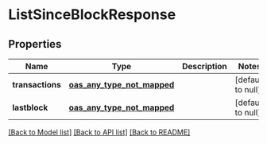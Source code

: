 # ListSinceBlockResponse
## Properties

| Name | Type | Description | Notes |
|------------ | ------------- | ------------- | -------------|
| **transactions** | [**oas_any_type_not_mapped**](.md) |  | [default to null] |
| **lastblock** | [**oas_any_type_not_mapped**](.md) |  | [default to null] |

[[Back to Model list]](../README.md#documentation-for-models) [[Back to API list]](../README.md#documentation-for-api-endpoints) [[Back to README]](../README.md)

